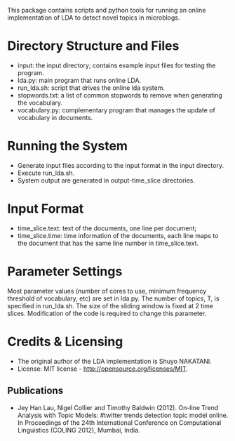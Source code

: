 This package contains scripts and python tools for running an online implementation of LDA to detect
novel topics in microblogs.

Directory Structure and Files
=============================
* input: the input directory; contains example input files for testing the program.
* lda.py: main program that runs online LDA.
* run_lda.sh: script that drives the online lda system.
* stopwords.txt: a list of common stopwords to remove when generating the vocabulary.
* vocabulary.py: complementary program that manages the update of vocabulary in documents.

Running the System
==================
* Generate input files according to the input format in the input directory.
* Execute run_lda.sh.
* System output are generated in output-time_slice directories.

Input Format
============
* time_slice.text: text of the documents, one line per document;
* time_slice.time: time information of the documents, each line maps to the document that has the 
    same line number in time_slice.text.

Parameter Settings
==================
Most parameter values (number of cores to use, minimum frequency threshold of vocabulary, etc) are 
set in lda.py. The number of topics, T, is specified in run_lda.sh. The size of the sliding window is fixed at 2 
time slices. Modification of the code is required to change this parameter.

Credits & Licensing
===================
* The original author of the LDA implementation is Shuyo NAKATANI.
* License: MIT license - http://opensource.org/licenses/MIT.

Publications
------------
* Jey Han Lau, Nigel Collier and Timothy Baldwin (2012). On-line Trend
  Analysis with Topic Models: #twitter trends detection topic model online. In
  Proceedings of the 24th International Conference on Computational
  Linguistics (COLING 2012), Mumbai, India.
